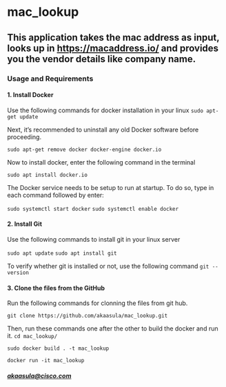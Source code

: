# mac_lookup

## This application takes the mac address as input, looks up in https://macaddress.io/  and provides you the vendor details like company name.

### Usage and Requirements
#### 1. Install Docker
Use the following commands for docker installation in your linux 
`sudo apt-get update`


Next, it’s recommended to uninstall any old Docker software before proceeding.

`sudo apt-get remove docker docker-engine docker.io`

Now to install docker, enter the following command in the terminal

`sudo apt install docker.io`

The Docker service needs to be setup to run at startup. To do so, type in each command followed by enter:

`sudo systemctl start docker`
`sudo systemctl enable docker`


#### 2. Install Git
Use the following commands to install git in your linux server 

`sudo apt update`
`sudo apt install git`

To verify whether git is installed or not, use the following command
`git --version`

#### 3. Clone the files from the GitHub

Run the following commands for clonning the files from git hub.

`git clone https://github.com/akaasula/mac_lookup.git`

Then, run these commands one after the other to build the docker and run it.
`cd mac_lookup/`

`sudo docker build . -t mac_lookup`

`docker run -it mac_lookup`




##### akaasula@cisco.com




 

